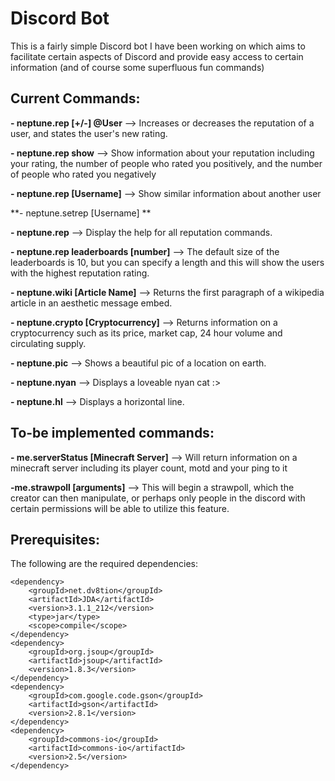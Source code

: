 # Discord Bot
This is a fairly simple Discord bot I have been working on which aims to facilitate certain aspects of Discord and provide easy access to certain information (and of course some superfluous fun commands)


## **Current Commands:**

**- neptune.rep [+/-] @User** --> Increases or decreases the reputation of a user, and states the user's new rating.

**- neptune.rep show** --> Show information about your reputation including your rating, the number of people who rated you positively, and the number of people who rated you negatively

**- neptune.rep [Username]** --> Show similar information about another user

**- neptune.setrep [Username] **

**- neptune.rep** --> Display the help for all reputation commands.

**- neptune.rep leaderboards [number]** --> The default size of the leaderboards is 10, but you can specify a length and this will show the users with the highest reputation rating.

**- neptune.wiki [Article Name]** --> Returns the first paragraph of a wikipedia article in an aesthetic message embed.

**- neptune.crypto [Cryptocurrency]** --> Returns information on a cryptocurrency such as its price, market cap, 24 hour volume and circulating supply.

**- neptune.pic** --> Shows a beautiful pic of a location on earth.

**- neptune.nyan** --> Displays a loveable nyan cat :>

**- neptune.hl** --> Displays a horizontal line.


## **To-be implemented commands:**
**- me.serverStatus [Minecraft Server]** --> Will return information on a minecraft server including its player count, motd and your ping to it

**-me.strawpoll [arguments]** --> This will begin a strawpoll, which the creator can then manipulate, or perhaps only people in the discord with certain permissions will be able to utilize this feature.


## **Prerequisites:**
The following are the required dependencies:
```maven
<dependency>
    <groupId>net.dv8tion</groupId>
    <artifactId>JDA</artifactId>
    <version>3.1.1_212</version>
    <type>jar</type>
    <scope>compile</scope>
</dependency>
<dependency>
    <groupId>org.jsoup</groupId>
    <artifactId>jsoup</artifactId>
    <version>1.8.3</version>
</dependency>
<dependency>
    <groupId>com.google.code.gson</groupId>
    <artifactId>gson</artifactId>
    <version>2.8.1</version>
</dependency>
<dependency>
    <groupId>commons-io</groupId>
    <artifactId>commons-io</artifactId>
    <version>2.5</version>
</dependency>
```

